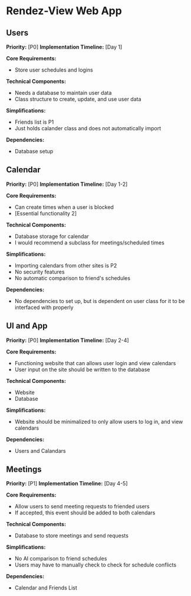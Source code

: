 # Rendez-View Web App

## Users

**Priority:** [P0]
**Implementation Timeline:** [Day 1]

**Core Requirements:**
- Store user schedules and logins

**Technical Components:**
- Needs a database to maintain user data
- Class structure to create, update, and use user data

**Simplifications:**
- Friends list is P1
- Just holds calander class and does not automatically import

**Dependencies:**
- Database setup



## Calendar

**Priority:** [P0]
**Implementation Timeline:** [Day 1-2]

**Core Requirements:**
- Can create times when a user is blocked
- [Essential functionality 2]

**Technical Components:**
- Database storage for calendar
- I would recommend a subclass for meetings/scheduled times

**Simplifications:**
- Importing calendars from other sites is P2
- No security features
- No automatic comparison to friend's schedules

**Dependencies:**
- No dependencies to set up, but is dependent on user class for it to be interfaced with properly



## UI and App

**Priority:** [P0]
**Implementation Timeline:** [Day 2-4]

**Core Requirements:**
- Functioning website that can allows user login and view calendars
- User input on the site should be written to the database

**Technical Components:**
- Website
- Database

**Simplifications:**
- Website should be minimalized to only allow users to log in, and view calendars

**Dependencies:**
- Users and Calandars



## Meetings

**Priority:** [P1]
**Implementation Timeline:** [Day 4-5]

**Core Requirements:**
- Allow users to send meeting requests to friended users
- If accepted, this event should be added to both calendars

**Technical Components:**
- Database to store meetings and send requests

**Simplifications:**
- No AI comparison to friend schedules
- Users may have to manually check to check for schedule conflicts

**Dependencies:**
- Calendar and Friends List